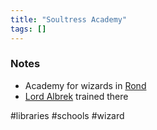 ```yaml
---
title: "Soultress Academy"
tags: []
---
```


### Notes 

- Academy for wizards in [Rond](content/Places/Rond.md)
- [Lord Albrek](content/NPCs/Lord%20Albrek.md) trained there

#libraries #schools #wizard 